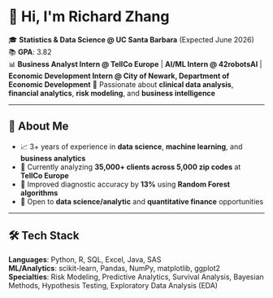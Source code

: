 # 👋 Hi, I'm Richard Zhang

🎓 **Statistics & Data Science @ UC Santa Barbara** (Expected June 2026)  
📚 **GPA**: 3.82  
📊 **Business Analyst Intern @ TellCo Europe** | **AI/ML Intern @ 42robotsAI** | **Economic Development Intern @ City of Newark, Department of Economic Development**
💼 Passionate about **clinical data analysis**, **financial analytics**, **risk modeling**, and **business intelligence**

---

## 🚀 About Me

- 📈 3+ years of experience in **data science**, **machine learning**, and **business analytics**
- 🏢 Currently analyzing **35,000+ clients across 5,000 zip codes** at **TellCo Europe**
- 🤖 Improved diagnostic accuracy by **13%** using **Random Forest algorithms**
- 🎯 Open to **data science/analytic** and **quantitative finance** opportunities

---

## 🛠️ Tech Stack

**Languages**: Python, R, SQL, Excel, Java, SAS  
**ML/Analytics**: scikit-learn, Pandas, NumPy, matplotlib, ggplot2  
**Specialties**: Risk Modeling, Predictive Analytics, Survival Analysis, Bayesian Methods, Hypothesis Testing, Exploratory Data Analysis (EDA)

